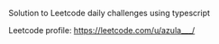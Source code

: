 Solution to Leetcode daily challenges using typescript

Leetcode profile: https://leetcode.com/u/azula___/
